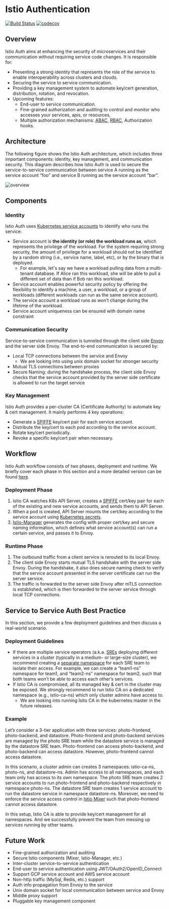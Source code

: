 # Istio Authentication

[![Build Status](https://testing.istio.io/buildStatus/icon?job=auth/postsubmit)](https://testing.istio.io/job/auth/)
[![codecov](https://codecov.io/gh/istio/auth/branch/master/graph/badge.svg)](https://codecov.io/gh/istio/auth)

## Overview

Istio Auth aims at enhancing the security of microservices and their
communication without requiring service code changes. It is responsible for:
- Presenting a strong identity that represents the role of the service to
  enable interoperability across clusters and clouds.
- Securing the service to service communication.
- Providing a key management system to automate key/cert generation,
  distribution, rotation, and revocation.
- Upcoming features:
  - End-user to service communication.
  - Fine-grained authorization and auditing to control and monitor who accesses
    your services, apis, or resources,
  - Multiple authorization mechanisms:
    [ABAC](https://en.wikipedia.org/wiki/Attribute-Based_Access_Control),
    [RBAC](https://en.wikipedia.org/wiki/Role-based_access_control),
    Authorization hooks.

## Architecture

The following figure shows the Istio Auth architecture, which includes three
important components: identity, key management, and communication security.
This diagram describes how Istio Auth is used to secure the service-to-service
communication between service A running as the service account “foo” and
service B running as the service account “bar”.

![overview](https://cdn.rawgit.com/istio/auth/master/overview.svg)

## Components

### Identity

Istio Auth uses [Kubernetes service
accounts](https://kubernetes.io/docs/tasks/configure-pod-container/configure-service-account/)
to identify who runs the service:

- Service account is **the identity (or role) the workload runs as**, which
  represents the privilege of the workload. For the system requiring strong
  security, the amount of privilege for a workload should not be identified by
  a random string (i.e., service name, label, etc), or by the binary that is
  deployed.
  - For example, let's say we have a workload pulling data from a multi-tenant
    database. If Alice ran this workload, she will be able to pull a different
    set of data than if Bob ran this workload.
- Service account enables powerful security policy by offering the flexibility
  to identify a machine, a user, a workload, or a group of workloads (different
  workloads can run as the same service account).
- The service account a workload runs as won’t change during the lifetime of
  the workload.
- Service account uniqueness can be ensured with domain name constraint

### Communication Security

Service-to-service communication is tunneled through the client side
[Envoy](https://lyft.github.io/envoy/) and the server side Envoy. The
end-to-end communication is secured by:

- Local TCP connections between the service and Envoy
  - We are looking into using unix domain socket for stronger security
- Mutual TLS connections between proxies
- Secure Naming: during the handshake process, the client side Envoy checks
  that the service account provided by the server side certificate is allowed
  to run the target service

### Key Management

Istio Auth provides a per-cluster CA (Certificate Authority) to automate key &
cert management. It mainly performs 4 key operations:

- Generate a [SPIFFE](https://spiffe.io/docs/svid/) key/cert pair for each
  service account.
- Distribute the key/cert to each pod according to the service account.
- Rotate key/cert periodically.
- Revoke a specific key/cert pair when necessary.

## Workflow

Istio Auth workflow consists of two phases, deployment and runtime. We briefly
cover each phase in this section and a more detailed version can be found
[here](https://docs.google.com/document/d/1spoQ9MIb7ABFDdFzlFITczCbH_AHO3RXSgLLeXAYIJU/edit).

### Deployment Phase

1. Istio CA watches K8s API Server, creates a
   [SPIFFE](https://spiffe.io/docs/svid/) cert/key pair for each of the
   existing and new service accounts, and sends them to API Server.
2. When a pod is created, API Server mounts the cert/key according to the
   service account using [Kubernetes
   secrets](https://kubernetes.io/docs/concepts/configuration/secret/).
3. [Istio-Manager](https://github.com/istio/manager/blob/master/doc/design.md)
   generates the config with proper cert/key and secure naming information,
   which defines what service account(s) can run a certain service, and passes it
   to Envoy.

### Runtime Phase

1. The outbound traffic from a client service is rerouted to its local Envoy.
2. The client side Envoy starts mutual TLS handshake with the server side
   Envoy. During the handshake, it also does secure naming check to verify that
   the service account presented in the server certificate can run the server
    service.
3. The traffic is forwarded to the server side Envoy after mTLS connection is
   established, which is then forwarded to the server service through local TCP
   connections.

## Service to Service Auth Best Practice

In this section, we provide a few deployment guidelines and then discuss a
real-world scenario.

### Deployment Guidelines

- If there are multiple service operators (a.k.a.
  [SREs](https://en.wikipedia.org/wiki/Site_reliability_engineering) deploying
  different services in a cluster (typically in a medium- or large-size
  cluster), we recommend creating a [separate
  namespace](https://kubernetes.io/docs/tasks/administer-cluster/namespaces-walkthrough/)
  for each SRE team to isolate their access. For example, we can create a
  “team1-ns” namespace for team1, and “team2-ns” namespace for team2, such that
  both teams won’t be able to access each other’s services.
- If Istio CA is compromised, all its managed key & cert in the cluster may be
  exposed. We strongly recommend to run Istio CA on a dedicated namespace
  (e.g., istio-ca-ns) which only cluster admins have access to.
  - We are looking into running Isito CA in the kubernetes master in the future releases.

### Example

Let’s consider a 3-tier application with three services: photo-frontend,
photo-backend, and datastore. Photo-frontend and photo-backend services are
managed by the photo SRE team while the datastore service is managed by the
datastore SRE team. Photo-frontend can access photo-backend, and photo-backend
can access datastore. However, photo-frontend cannot access datastore.

In this scenario, a cluster admin can creates 3 namespaces: istio-ca-ns,
photo-ns, and datastore-ns. Admin has access to all namespaces, and each team
only has access to its own namespace. The photo SRE team creates 2 service
accounts to run photo-frontend and photo-backend respectively in namespace
photo-ns. The datastore SRE team creates 1 service account to run the datastore
service in namespace datastore-ns. Moreover, we need to enforce the service
access control in [Istio Mixer](https://github.com/istio/mixer) such that
photo-frontend cannot access datastore.

In this setup, Istio CA is able to provide key/cert management for all
namespaces. And we successfully prevent the team from messing up services
running by other teams.

## Future Work

- Fine-grained authorization and auditing
- Secure Istio components (Mixer, Istio-Manager, etc.)
- Inter-cluster service-to-service authentication
- End-user to service authentication using JWT/OAuth2/OpenID_Connect
- Support GCP service account and AWS service account
- Non-http traffic (MySql, Redis, etc.) support
- Auth info propagation from Envoy to the service
- Unix domain socket for local communication between service and Envoy
- Middle proxy support
- Pluggable key management component
